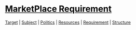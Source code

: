 <style>
.md0{margin-top: 150px;}
.md1{margin-top: 75px;}
.md2{margin-top: 50px;}
.md3{margin-top: 25px;}
.md4{margin-top: 5px;}
.tbl1 td#header{background-color: D1ECCF}
.tbl1 tr#header{background-color: D1ECCF}
</style>


# [<span style="color:black;">MarketPlace Requirement</span>](MarketPlace.md)
[Target](MarketPlace-Target.md) |
[Subject](MarketPlace-Subject.md) | 
[Politics](MarketPlace-Politics.md) |
[Resources](MarketPlace-Resources.md) | 
[Requirement](MarketPlace-Requirement.md) | 
[Structure](MarketPlace-Structure.md)

